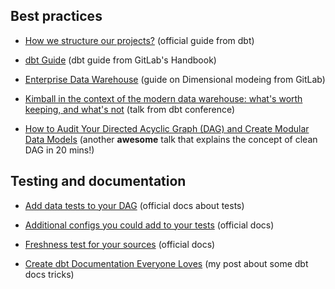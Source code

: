 ## Best practices

- [How we structure our projects?](https://docs.getdbt.com/best-practices/how-we-structure/1-guide-overview) (official guide from dbt)

- [dbt Guide](https://handbook.gitlab.com/handbook/business-technology/data-team/platform/dbt-guide/) (dbt guide from GitLab's Handbook)

- [Enterprise Data Warehouse](https://handbook.gitlab.com/handbook/business-technology/data-team/platform/edw/) (guide on Dimensional modeing from GitLab)

- [Kimball in the context of the modern data warehouse: what's worth keeping, and what's not](https://www.youtube.com/watch?v=3OcS2TMXELU) (talk from dbt conference)

- [How to Audit Your Directed Acyclic Graph (DAG) and Create Modular Data Models](https://www.youtube.com/watch?v=5W6VrnHVkCA) (another **awesome** talk that explains the concept of clean DAG in 20 mins!)

## Testing and documentation

- [Add data tests to your DAG](https://docs.getdbt.com/docs/build/data-tests) (official docs about tests)

- [Additional configs you could add to your tests](https://docs.getdbt.com/reference/data-test-configs) (official docs)

- [Freshness test for your sources](https://docs.getdbt.com/docs/build/sources#snapshotting-source-data-freshness) (official docs)

- [Create dbt Documentation Everyone Loves](https://dbtips.substack.com/p/create-dbt-documentation-everyone) (my post about some dbt docs tricks)
